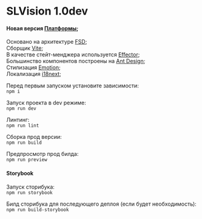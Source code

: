 # SLVision 1.0dev

#### Новая версия [Платформы](https://ai.itm.tech);

Основано на архитектуре [FSD](https://feature-sliced.design);\
Сборщик [Vite](https://vitejs.dev);\
В качестве стейт-менджера используется [Effector](https://effector.dev);\
Большинство компонентов построены на [Ant Design](https://ant.design/components/overview);\
Стилизация [Emotion](https://emotion.sh/docs/introduction);\
Локализация [i18next](https://www.i18next.com/);

Перед первым запуском установите зависимости:\
``npm i``

Запуск проекта в dev режиме:\
``npm run dev``

Линтинг:\
``npm run lint``

Сборка прод версии:\
``npm run build``

Предпросмотр прод билда:\
``npm run preview``


#### Storybook

Запуск сторибука:\
``npm run storybook``

Билд сторибука для последующего деплоя (если будет необходимость):\
``npm run build-storybook``


